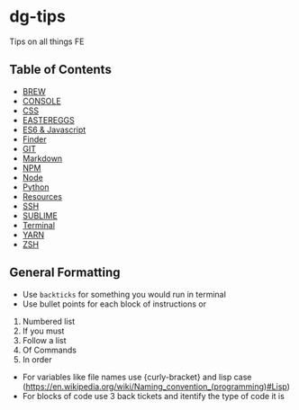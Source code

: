 # dg-tips

Tips on all things FE

## Table of Contents

- [BREW](/BREW/README.md)
- [CONSOLE](/CONSOLE/README.md)
- [CSS](/CSS/README.md)
- [EASTEREGGS](/EASTEREGGS/README.md)
- [ES6 & Javascript](/JS/README.md)
- [Finder](/FINDER/README.md)
- [GIT](/GIT/README.md)
- [Markdown](/MARKDOWN/README.md)
- [NPM](/NPM/README.md)
- [Node](/NODE/README.md)
- [Python](/PYTHON/README.md)
- [Resources](/RESOURCES/README.md)
- [SSH](/SSH/README.md)
- [SUBLIME](/SUBLIME/README.md)
- [Terminal](/TERMINAL/README.md)
- [YARN](/YARN/README.md)
- [ZSH](/ZSH/README.md)

## General Formatting

- Use `backticks` for something you would run in terminal
- Use bullet points for each block of instructions or

1. Numbered list
2. If you must
3. Follow a list
4. Of Commands
5. In order

- For variables like file names use {curly-bracket} and lisp case (https://en.wikipedia.org/wiki/Naming_convention_(programming)#Lisp)
- For blocks of code use 3 back tickets and itentify the type of code it is
